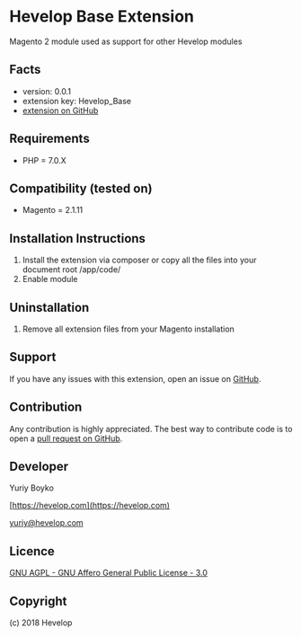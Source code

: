 Hevelop Base Extension
=====================

Magento 2 module used as support for other Hevelop modules

Facts
-----
- version: 0.0.1
- extension key: Hevelop_Base
- [extension on GitHub](https://github.com/Hevelop/module-base)

Requirements
------------
- PHP = 7.0.X

Compatibility (tested on)
-------------
- Magento = 2.1.11

Installation Instructions
-------------------------
1. Install the extension via composer or copy all the files into your document root /app/code/
2. Enable module

Uninstallation
--------------
1. Remove all extension files from your Magento installation

Support
-------
If you have any issues with this extension, open an issue on [GitHub](https://github.com/Hevelop/module-base/issues).

Contribution
------------
Any contribution is highly appreciated. The best way to contribute code is to open a [pull request on GitHub](https://help.github.com/articles/using-pull-requests).

Developer
---------
Yuriy Boyko

[https://hevelop.com](https://hevelop.com)

yuriy@hevelop.com


Licence
-------
[GNU AGPL - GNU Affero General Public License - 3.0](https://www.gnu.org/licenses/agpl-3.0.en.html)

Copyright
---------
(c) 2018 Hevelop